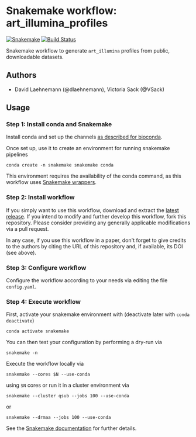 # Snakemake workflow: art_illumina_profiles

[![Snakemake](https://img.shields.io/badge/snakemake-≥5.3.0-brightgreen.svg)](https://snakemake.bitbucket.io)
[![Build Status](https://travis-ci.org/snakemake-workflows/art_illumina_profiles.svg?branch=master)](https://travis-ci.org/snakemake-workflows/art_illumina_profiles)

Snakemake workflow to generate `art_illumina` profiles from public, downloadable datasets.

## Authors

* David Laehnemann (@dlaehnemann), Victoria Sack (@VSack)

## Usage

### Step 1: Install conda and Snakemake

Install conda and set up the channels [as described for bioconda](https://bioconda.github.io/#using-bioconda).

Once set up, use it to create an environment for running snakemake pipelines

    conda create -n snakemake snakemake conda

This environment requires the availability of the conda command, as this workflow uses [Snakemake wrappers](https://snakemake-wrappers.readthedocs.io/en/stable/).

### Step 2: Install workflow

If you simply want to use this workflow, download and extract the [latest release](https://github.com/snakemake-workflows/art_illumina_profiles/releases).
If you intend to modify and further develop this workflow, fork this repository. Please consider providing any generally applicable modifications via a pull request.

In any case, if you use this workflow in a paper, don't forget to give credits to the authors by citing the URL of this repository and, if available, its DOI (see above).

### Step 3: Configure workflow

Configure the workflow according to your needs via editing the file `config.yaml`.

### Step 4: Execute workflow

First, activate your snakemake environment with (deactivate later with `conda deactivate`)

    conda activate snakemake

You can then test your configuration by performing a dry-run via

    snakemake -n

Execute the workflow locally via

    snakemake --cores $N --use-conda

using `$N` cores or run it in a cluster environment via

    snakemake --cluster qsub --jobs 100 --use-conda

or

    snakemake --drmaa --jobs 100 --use-conda

See the [Snakemake documentation](https://snakemake.readthedocs.io) for further details.
